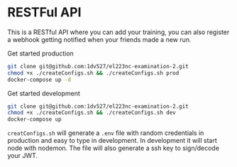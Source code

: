 # RESTFul API

This is a RESTful API where you can add your training, you can also register a webhook getting notified when your friends made a new run.

Get started production
```bash
git clone git@github.com:1dv527/el223nc-examination-2.git
chmod +x ./createConfigs.sh && ./createConfigs.sh prod
docker-compose up -d
```
  
Get started development
```bash
git clone git@github.com:1dv527/el223nc-examination-2.git
chmod +x ./createConfigs.sh && ./createConfigs.sh dev
docker-compose up
```

`creatConfigs.sh` will generate a `.env` file with random credentials in production and easy to type in development. In development it will start node with nodemon.
The file will also generate a ssh key to sign/decode your JWT.
